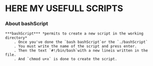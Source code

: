 # HERE MY USEFULL SCRIPTS

### About **bashScript**

    ***bashScript*** *permits to create a new script in the working directory*
        . Once you've done the `bash bashScript`or the `./bashScript`
        . You must write the name of the script and press enter.
        . Then the text `#!/bin/bash`with a new lineis written in the file.
        . And `chmod u+x` is done to create the script.   
